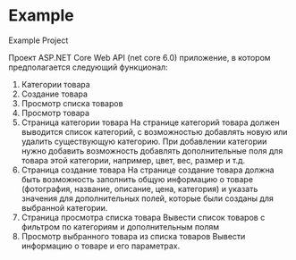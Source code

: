 # Example
Example Project

Проект ASP.NET Core Web API (net core 6.0) приложение, в котором предполагается
следующий функционал:
1. Категории товара
2. Создание товара
3. Просмотр списка товаров
4. Просмотр товара
1. Страница категории товара
На странице категорий товара должен выводится список категорий, с возможностью
добавлять новую или удалить существующую категорию.
При добавлении категории нужно добавить возможность добавлять дополнительные
поля для товара этой категории, например, цвет, вес, размер и т.д.
2. Страница создание товара
На странице создание товара должна быть возможность заполнить общую
информацию о товаре (фотография, название, описание, цена, категория) и указать
значения для дополнительных полей, которые были созданы для выбранной
категории.
3. Страница просмотра списка товара
Вывести список товаров с фильтром по категориям и дополнительным полям
4. Просмотр выбранного товара из списка товаров
Вывести информацию о товаре и его параметрах.

